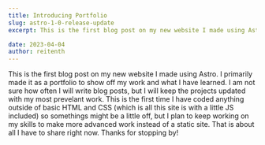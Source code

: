 ```yaml
---
title: Introducing Portfolio
slug: astro-1-0-release-update
excerpt: This is the first blog post on my new website I made using Astro. I primarily made it as a portfolio to show off my work and what I have learned. I am not sure how often I will write blog posts, but I will keep the projects updated with my most prevelant work. This is the first time I have coded anything outside of basic HTML and CSS (which is all this site is with a little JS included) so somethings might be a little off, but I plan to keep working on my skills to make more advanced work instead of a static site. That is about all I have to share right now. Thanks for stopping by!

date: 2023-04-04
author: reitenth
---
```


This is the first blog post on my new website I made using Astro. I primarily made it as a portfolio to show off my work and what I have learned. I am not sure how often I will write blog posts, but I will keep the projects updated with my most prevelant work. This is the first time I have coded anything outside of basic HTML and CSS (which is all this site is with a little JS included) so somethings might be a little off, but I plan to keep working on my skills to make more advanced work instead of a static site. That is about all I have to share right now. Thanks for stopping by!

